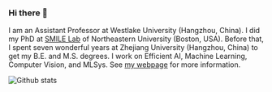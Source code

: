 ### Hi there 👋

I am an Assistant Professor at Westlake University (Hangzhou, China). I did my PhD at [SMILE Lab](https://web.northeastern.edu/smilelab/) of Northeastern University (Boston, USA). Before that, I spent seven wonderful years at Zhejiang University (Hangzhou, China) to get my B.E. and M.S. degrees. I work on Efficient AI, Machine Learning, Computer Vision, and MLSys. See [my webpage](https://huanwang.tech/) for more information.


![Github stats](https://github-readme-stats.vercel.app/api?username=mingsun-tse&theme=default&show_icons=true&count_private=true&layout=compact)


<!--
 _special_ ✨ repository because its `README.md` (this file) appears on your GitHub profile.

Here are some ideas to get you started:

- 🔭 I’m currently working on ...
- 🌱 I’m currently learning ...
- 👯 I’m looking to collaborate on ...
- 🤔 I’m looking for help with ...
- 💬 Ask me about ...
- 📫 How to reach me: ...
- 😄 Pronouns: ...
- ⚡ Fun fact: ...
-->
